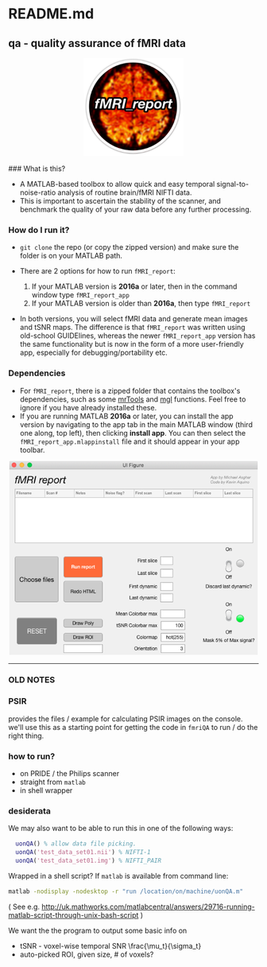 # README.md
## qa - quality assurance of fMRI data  

<center>
<img src="fMRI_report_app/logo.png" alt="fMRI_report_app logo" width="200"/>
</center>

### What is this?  
* A MATLAB-based toolbox to allow quick and easy temporal signal-to-noise-ratio analysis of routine brain/fMRI NIFTI data.
* This is important to ascertain the stability of the scanner, and benchmark the quality of your raw data before any further processing.

### How do I run it?
* `git clone` the repo (or copy the zipped version) and make sure the folder is on your MATLAB path.
* There are 2 options for how to run `fMRI_report`:
	1. If your MATLAB version is **2016a** or later, then in the command window type `fMRI_report_app`
	2. If your MATLAB version is older than **2016a**, then type `fMRI_report`

* In both versions, you will select fMRI data and generate mean images and tSNR maps. The difference is that `fMRI_report` was written using old-school GUIDElines, whereas the newer `fMRI_report_app` version has the same functionality but is now in the form of a more user-friendly app, especially for debugging/portability etc.

### Dependencies  
* For `fMRI_report`, there is a zipped folder that contains the toolbox's dependencies, such as some [mrTools][] and [mgl][] functions. Feel free to ignore if you have already installed these.
* If you are running MATLAB **2016a** or later, you can install the app version by navigating to the app tab in the main MATLAB window (third one along, top left), then clicking **install app**. You can then select the `fMRI_report_app.mlappinstall` file and it should appear in your app toolbar.

<center>
<img src="fMRI_report_app/fMRI_report_image.png" alt="fMRI_report_app screenshot" width="500"/>
</center>

[mrTools]: https://github.com/julienbesle/mrTools
[mgl]: https://github.com/justingardner/mgl
[comment]: # (fMRI_report_app/fMRI_report_image.png)

--------------------

### OLD NOTES

### PSIR

provides the files / example for calculating PSIR images on the console. we'll use this as a starting point for getting the code in ``fmriQA`` to run / do the right thing.

### how to run?

- on PRIDE / the Philips scanner
- straight from ``matlab``
- in shell wrapper


### desiderata

We may also want to be able to run this in one of the following ways:

```matlab
  uonQA() % allow data file picking.
  uonQA('test_data_set01.nii') % NIFTI-1
  uonQA('test_data_set01.img') % NIFTI_PAIR
```

Wrapped in a shell script? If ``matlab`` is available from command line:

```bash
matlab -nodisplay -nodesktop -r "run /location/on/machine/uonQA.m"
```
( See e.g. http://uk.mathworks.com/matlabcentral/answers/29716-running-matlab-script-through-unix-bash-script )

We want the the program to output some basic info on
  - tSNR - voxel-wise temporal SNR \frac{\mu_t}{\sigma_t}
  - auto-picked ROI, given size, # of voxels?